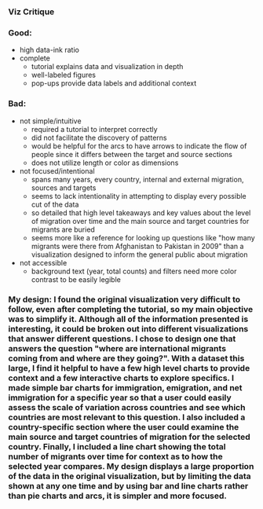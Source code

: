 ### Viz Critique

### Good: 
* high data-ink ratio
* complete
	* tutorial explains data and visualization in depth
	* well-labeled figures
	* pop-ups provide data labels and additional context

### Bad:
* not simple/intuitive
	* required a tutorial to interpret correctly
	* did not facilitate the discovery of patterns
	* would be helpful for the arcs to have arrows to indicate the flow of people since it differs between the target and source sections
	* does not utilize length or color as dimensions
* not focused/intentional
	* spans many years, every country, internal and external migration, sources and targets
	* seems to lack intentionality in attempting to display every possible cut of the data
	* so detailed that high level takeaways and key values about the level of migration over time and the main source and target countries for migrants are buried
	* seems more like a reference for looking up questions like "how many migrants were there from Afghanistan to Pakistan in 2009" than a visualization designed to inform the general public about migration
* not accessible
	* background text (year, total counts) and filters need more color contrast to be easily legible


### My design: I found the original visualization very difficult to follow, even after completing the tutorial, so my main objective was to simplify it. Although all of the information presented is interesting, it could be broken out into different visualizations that answer different questions. I chose to design one that answers the question "where are international migrants coming from and where are they going?". With a dataset this large, I find it helpful to have a few high level charts to provide context and a few interactive charts to explore specifics. I made simple bar charts for immigration, emigration, and net immigration for a specific year so that a user could easily assess the scale of variation across countries and see which countries are most relevant to this question. I also included a country-specific section where the user could examine the main source and target countries of migration for the selected country. Finally, I included a line chart showing the total number of migrants over time for context as to how the selected year compares. My design displays a large proportion of the data in the original visualization, but by limiting the data shown at any one time and by using bar and line charts rather than pie charts and arcs, it is simpler and more focused.